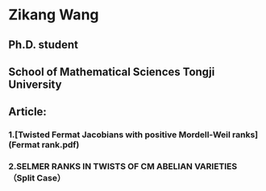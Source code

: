 # Zikang Wang
## Ph.D. student
## School of Mathematical Sciences Tongji University
## Article:
### 1.[Twisted Fermat Jacobians with positive Mordell-Weil ranks](Fermat rank.pdf)
### 2.SELMER RANKS IN TWISTS OF CM ABELIAN VARIETIES （Split Case）
